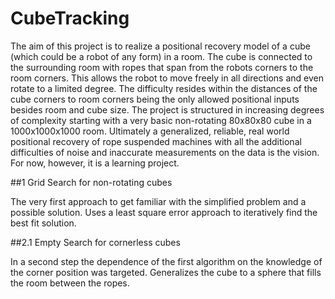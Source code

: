 # CubeTracking
The aim of this project is to realize a positional recovery model of a cube (which could be a robot of any form) in a room. 
The cube is connected to the surrounding room with ropes that span from the robots corners to the room corners.
This allows the robot to move freely in all directions and even rotate to a limited degree.
The difficulty resides within the distances of the cube corners to room corners being the only allowed positional inputs besides room and cube size.
The project is structured in increasing degrees of complexity starting with a very basic non-rotating 80x80x80 cube in a 1000x1000x1000 room.
Ultimately a generalized, reliable, real world positional recovery of rope suspended machines with all the additional difficulties of noise and inaccurate measurements on the data is the vision.
For now, however, it is a learning project.

##1 Grid Search for non-rotating cubes

The very first approach to get familiar with the simplified problem and a possible solution.
Uses a least square error approach to iteratively find the best fit solution.

##2.1 Empty Search for cornerless cubes

In a second step the dependence of the first algorithm on the knowledge of the corner position was targeted.
Generalizes the cube to a sphere that fills the room between the ropes.
